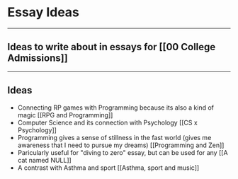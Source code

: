 # Essay Ideas
---
## Ideas to write about in essays for [[00 College Admissions]]
***
## Ideas
- Connecting RP games with Programming because its also a kind of magic [[RPG and Programming]]
- Computer Science and its connection with Psychology [[CS x Psychology]]
- Programming gives a sense of stillness in the fast world (gives me awareness that I need to pursue my dreams) [[Programming and Zen]]
- Paricularly useful for "diving to zero" essay, but can be used for any [[A cat named NULL]]
- A contrast with Asthma and sport [[Asthma, sport and music]]